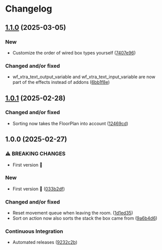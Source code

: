 # Changelog

## [1.1.0](https://github.com/Roboroads/Robosort/compare/v1.0.1...v1.1.0) (2025-03-05)


### New

* Customize the order of wired box types yourself ([7407e96](https://github.com/Roboroads/Robosort/commit/7407e963a831bb4d35a027bc7ba1376e9ac7c174))


### Changed and/or fixed

* wf_xtra_text_output_variable and wf_xtra_text_input_variable are now part of the effects instead of addons ([6bb1f8e](https://github.com/Roboroads/Robosort/commit/6bb1f8ea6e9320ee9fe068f938d07140c9cf19d8))

## [1.0.1](https://github.com/Roboroads/Robosort/compare/v1.0.0...v1.0.1) (2025-02-28)


### Changed and/or fixed

* Sorting now takes the FloorPlan into account ([12469cd](https://github.com/Roboroads/Robosort/commit/12469cd46ccee9689e701d301bde0bea888380f5))

## 1.0.0 (2025-02-27)


### ⚠ BREAKING CHANGES

* First version 🎉

### New

* First version 🎉 ([033b2df](https://github.com/Roboroads/Robosort/commit/033b2dfb2431fccb512a229567c10fdd79afaf38))


### Changed and/or fixed

* Reset movement queue when leaving the room. ([1d1ed35](https://github.com/Roboroads/Robosort/commit/1d1ed356404c16ac4319c3744f67df1b4e63ca73))
* Sort on action now also sorts the stack the box came from ([9a6b4d6](https://github.com/Roboroads/Robosort/commit/9a6b4d69f0f2af784fa2fa363b80b84d86344bb8))


### Continuous Integration

* Automated releases ([9232c2b](https://github.com/Roboroads/Robosort/commit/9232c2b75f1d5ba452fa685072642f6934e9393d))
